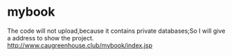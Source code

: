 # mybook
The code will not upload,because it contains private databases;So I will give a address to show the project.
http://www.caugreenhouse.club/mybook/index.jsp
